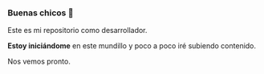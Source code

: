 ### Buenas chicos 👋

Este es mi repositorio como desarrollador.

**Estoy iniciándome** en este mundillo y poco a poco iré subiendo contenido.

Nos vemos pronto.
<!--
**Xipirinet/xipirinet** is a ✨ _special_ ✨ repository because its `README.md` (this file) appears on your GitHub profile.

Here are some ideas to get you started:

- 🔭 I’m currently working on ...
- 🌱 I’m currently learning ...
- 👯 I’m looking to collaborate on ...
- 🤔 I’m looking for help with ...
- 💬 Ask me about ...
- 📫 How to reach me: ...
- 😄 Pronouns: ...
- ⚡ Fun fact: ...
-->
